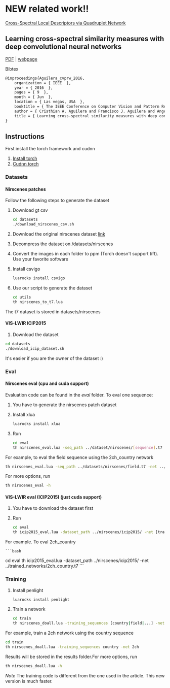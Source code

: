 # NEW related work!!

[Cross-Spectral Local Descriptors via Quadruplet Network](https://github.com/ngunsu/qnet)

## Learning cross-spectral similarity measures with deep convolutional neural networks

[PDF](http://www.cv-foundation.org/openaccess/content_cvpr_2016_workshops/w9/papers/Aguilera_Learning_Cross-Spectral_Similarity_CVPR_2016_paper.pdf) | [webpage](http://www.crisale.net/publication/cvprw16/)

Bibtex
```latex
@inproceedings{Aguilera_cvprw_2016,
    organization = { IEEE  },
    year = { 2016  },
    pages = { 9  },
    month = { Jun  },
    location = { Las vegas, USA  },
    booktitle = { The IEEE Conference on Computer Vision and Pattern Recognition (CVPR) Workshops  },
    author = { Cristhian A. Aguilera and Francisco J. Aguilera and Angel D. Sappa and Cristhian Aguilera and Ricardo Toledo  },
    title = { Learning cross-spectral similarity measures with deep convolutional neural networks  },
}
```

## Instructions

First install the torch framework and cudnn

1. [Install torch](http://torch.ch/docs/getting-started.html#_)
2. [Cudnn torch](https://github.com/soumith/cudnn.torch)

### Datasets

#### Nirscenes patches

Follow the following steps to generate the dataset

1. Download gt csv

    ```bash
    cd datasets
    ./download_nirscenes_csv.sh
    ```

2. Download the original nirscenes dataset [link](http://ivrl.epfl.ch/supplementary_material/cvpr11/)
3. Decompress the dataset on /datasets/nirscenes
4. Convert the images in each folder to ppm  (Torch doesn't support tiff). Use your favorite software
5. Install csvigo

    ```bash
    luarocks install csvigo
    ```

6. Use our script to generate the dataset

    ```bash
    cd utils
    th nirscenes_to_t7.lua
    ```

The t7 dataset is stored in datasets/nirscenes


#### VIS-LWIR ICIP2015

1. Download the dataset

```bash
cd datasets
./download_icip_dataset.sh
```

It's easier if you are the owner of the dataset :)

### Eval

#### Nirscenes eval (cpu and cuda support)

Evaluation code can be found in the *eval* folder. To eval one sequence:

1. You have to generate the nirscenes patch dataset
2. Install xlua

    ```bash
    luarocks install xlua
    ```

3. Run

    ```bash
    cd eval
    th nirscenes_eval.lua -seq_path ../dataset/nirscenes/[sequence].t7 -net .. [trained network]
    ```

For example, to eval the field sequence using the 2ch_country network

```bash
th nirscenes_eval.lua -seq_path ../datasets/nirscenes/field.t7 -net ../trained_networks/2ch_country.t7 -net_type 2ch
```

For more options, run 

```bash
th nirscenes_eval -h
```

#### VIS-LWIR eval (ICIP2015) (just cuda support)

1. You have to download the dataset first
2. Run

    ```bash
    cd eval
    th icip2015_eval.lua -dataset_path ../nirscenes/icip2015/ -net [trained network]
    ```

For example. To eval 2ch_country

    ```bash
cd eval
th icip2015_eval.lua -dataset_path ../nirscenes/icip2015/ -net ../trained_networks/2ch_country.t7
    ```

### Training

1. Install penlight

    ```bash
    luarocks install penlight
    ```

2. Train a network

    ```bash
    cd train
    th nirscenes_doall.lua -training_sequences [country|field|...] -net [2ch|siam|psiam]
    ```

For example, train a 2ch network using the country sequence

 ```bash
 cd train
 th nirscenes_doall.lua -training_sequences country -net 2ch
 ```

Results will be stored in the results folder.For more options, run

```bash
th nirscenes_doall.lua -h
```

*Note* The training code is different from the one used in the article. This new version is much faster. 


